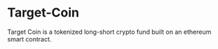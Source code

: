 # Target-Coin 


Target Coin is a tokenized long-short crypto fund built on an ethereum smart contract. 

 
